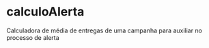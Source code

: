 # calculoAlerta
 Calculadora de média de entregas de uma campanha para auxiliar no processo de alerta
